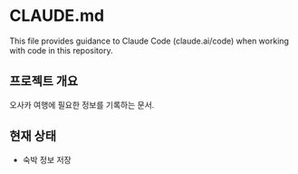# CLAUDE.md

This file provides guidance to Claude Code (claude.ai/code) when working with code in this repository.

## 프로젝트 개요

오사카 여행에 필요한 정보를 기록하는 문서.

## 현재 상태

- 숙박 정보 저장
